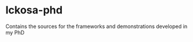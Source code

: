 lckosa-phd
==========

Contains the sources for the frameworks and demonstrations developed in my PhD
